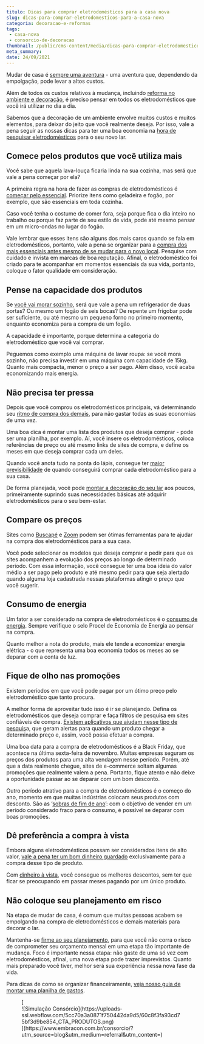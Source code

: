 ```yaml
---
titulo: Dicas para comprar eletrodomésticos para a casa nova
slug: dicas-para-comprar-eletrodomesticos-para-a-casa-nova
categoria: decoracao-e-reformas
tags:
 - casa-nova
 - consorcio-de-decoracao
thumbnail: /public/cms-content/media/dicas-para-comprar-eletrodomesticos-para-a-casa-nova.jpg
meta_summary: 
date: 24/09/2021
---
```

Mudar de casa é [sempre uma aventura](https://www.embracon.com.br/blog/8-motivos-para-voce-morar-perto-do-trabalho) - uma aventura que, dependendo da empolgação, pode levar a altos custos.

Além de todos os custos relativos à mudança, incluindo [reforma no ambiente e decoração](https://www.embracon.com.br/blog/consorcio-de-servicos-para-reformas-e-decoracao), é preciso pensar em todos os eletrodomésticos que você irá utilizar no dia a dia.

Sabemos que a decoração de um ambiente envolve muitos custos e muitos elementos, para deixar do jeito que você realmente deseja. Por isso, vale a pena seguir as nossas dicas para ter uma boa economia na [hora de pesquisar eletrodomésticos](https://www.embracon.com.br/blog/descubra-quais-foram-os-eletrodomesticos-queridinhos-da-quarentena) para o seu novo lar.

Comece pelos produtos que você utiliza mais 
--------------------------------------------

Você sabe que aquela lava-louça ficaria linda na sua cozinha, mas será que vale a pena começar por ela?

A primeira regra na hora de fazer as compras de eletrodomésticos é [começar pelo essencial](https://www.embracon.com.br/blog/como-identificar-e-eliminar-gastos-desnecessarios). Priorize itens como geladeira e fogão, por exemplo, que são essenciais em toda cozinha.

Caso você tenha o costume de comer fora, seja porque fica o dia inteiro no trabalho ou porque faz parte de seu estilo de vida, pode até mesmo pensar em um micro-ondas no lugar do fogão.

Vale lembrar que esses itens são alguns dos mais caros quando se fala em eletrodomésticos, portanto, vale a pena se organizar para a [compra dos mais essenciais antes mesmo de se mudar para o novo local](https://www.embracon.com.br/blog/como-economizar-nos-principais-gastos-da-vida). Pesquise com cuidado e invista em marcas de boa reputação. Afinal, o eletrodoméstico foi criado para te acompanhar em momentos essenciais da sua vida, portanto, coloque o fator qualidade em consideração.

Pense na capacidade dos produtos 
---------------------------------

Se [você vai morar sozinho](https://www.embracon.com.br/blog/guia-para-quem-vai-morar-sozinho-organizacao-financeira), será que vale a pena um refrigerador de duas portas? Ou mesmo um fogão de seis bocas? De repente um frigobar pode ser suficiente, ou até mesmo um pequeno forno no primeiro momento, enquanto economiza para a compra de um fogão.

A capacidade é importante, porque determina a categoria do eletrodoméstico que você vai comprar.

Peguemos como exemplo uma máquina de lavar roupa: se você mora sozinho, não precisa investir em uma máquina com capacidade de 15kg. Quanto mais compacta, menor o preço a ser pago. Além disso, você acaba economizando mais energia.

Não precisa ter pressa 
-----------------------

Depois que você comprou os eletrodomésticos principais, vá determinando seu [ritmo de compra dos demais](https://www.embracon.com.br/blog/o-que-comprar-na-hora-de-morar-sozinho), para não gastar todas as suas economias de uma vez.

Uma boa dica é montar uma lista dos produtos que deseja comprar - pode ser uma planilha, por exemplo. Aí, você insere os eletrodomésticos, coloca referências de preço ou até mesmo links de sites de compra, e define os meses em que deseja comprar cada um deles.

Quando você anota tudo na ponta do lápis, consegue ter [maior previsibilidade](https://www.embracon.com.br/blog/como-fazer-um-planejamento-financeiro-em-2021) de quando conseguirá comprar cada eletrodoméstico para a sua casa.

De forma planejada, você pode [montar a decoração do seu lar](https://www.embracon.com.br/blog/dicas-para-economizar-na-hora-de-decorar-sua-casa) aos poucos, primeiramente suprindo suas necessidades básicas até adquirir eletrodomésticos para o seu bem-estar.

Compare os preços 
------------------

Sites como [Buscapé](https://www.buscape.com.br/) e [Zoom](https://www.zoom.com.br/) podem ser ótimas ferramentas para te ajudar na compra dos eletrodomésticos para a sua casa.

Você pode selecionar os modelos que deseja comprar e pedir para que os sites acompanhem a evolução dos preços ao longo de determinado período. Com essa informação, você consegue ter uma boa ideia do valor médio a ser pago pelo produto e até mesmo pedir para que seja alertado quando alguma loja cadastrada nessas plataformas atingir o preço que você sugerir.

Consumo de energia 
-------------------

Um fator a ser considerado na compra de eletrodomésticos é o [consumo de energia](https://www.embracon.com.br/blog/5-dicas-indispensaveis-para-voce-economizar-energia-eletrica). Sempre verifique o selo Procel de Economia de Energia ao pensar na compra.

Quanto melhor a nota do produto, mais ele tende a economizar energia elétrica - o que representa uma boa economia todos os meses ao se deparar com a conta de luz.

Fique de olho nas promoções 
----------------------------

Existem períodos em que você pode pagar por um ótimo preço pelo eletrodoméstico que tanto procura.

A melhor forma de aproveitar tudo isso é ir se planejando. Defina os eletrodomésticos que deseja comprar e faça filtros de pesquisa em sites confiáveis de compra. [Existem aplicativos que ajudam nesse tipo de pesquis](https://www.embracon.com.br/blog/4-aplicativos-de-financas-para-te-ajudar-a-economizar-mais-dinheiro)a, que geram alertas para quando um produto chegar a determinado preço e, assim, você possa efetuar a compra.

Uma boa data para a compra de eletrodomésticos é a Black Friday, que acontece na última sexta-feira de novembro. Muitas empresas seguram os preços dos produtos para uma alta vendagem nesse período. Porém, até que a data realmente chegue, sites de e-commerce soltam algumas promoções que realmente valem a pena. Portanto, fique atento e não deixe a oportunidade passar ao se deparar com um bom desconto.

Outro período atrativo para a compra de eletrodomésticos é o começo do ano, momento em que muitas indústrias colocam seus produtos com desconto. São as ‘[sobras de fim de ano](https://www.embracon.com.br/blog/compras-de-natal-como-gastar-pouco-e-presentear-toda-a-familia)’: com o objetivo de vender em um período considerado fraco para o consumo, é possível se deparar com boas promoções.

Dê preferência a compra à vista 
--------------------------------

Embora alguns eletrodomésticos possam ser considerados itens de alto valor, [vale a pena ter um bom dinheiro guardado](https://www.embracon.com.br/blog/como-guardar-dinheiro-em-tempos-de-pandemia) exclusivamente para a compra desse tipo de produto.

Com [dinheiro à vista](https://www.embracon.com.br/blog/pagar-a-vista-ou-parcelado-o-que-e-melhor), você consegue os melhores descontos, sem ter que ficar se preocupando em passar meses pagando por um único produto.

Não coloque seu planejamento em risco 
--------------------------------------

Na etapa de mudar de casa, é comum que muitas pessoas acabem se empolgando na compra de eletrodomésticos e demais materiais para decorar o lar.

Mantenha-se [firme ao seu planejamento](https://www.embracon.com.br/blog/planejamento-financeiro-um-guia-para-as-financas-nao-sairem-de-controle), para que você não corra o risco de comprometer seu orçamento mensal em uma etapa tão importante de mudança. Foco é importante nessa etapa: não gaste de uma só vez com eletrodomésticos, afinal, uma nova etapa pode trazer imprevistos. Quanto mais preparado você tiver, melhor será sua experiência nessa nova fase da vida.

Para dicas de como se organizar financeiramente, [veja nosso guia de montar uma planilha de gastos](https://www.embracon.com.br/blog/como-criar-uma-planilha-de-planejamento-financeiro).

<figure class="w-richtext-figure-type-image w-richtext-align-center">[<div>![Simulação Consórcio](https://uploads-ssl.webflow.com/5cc70a3a0871f750442da9d5/60c8f3fa93cd75bf3d9be854_CTA_PRODUTOS.png)</div>](https://www.embracon.com.br/consorcio/?utm_source=blog&utm_medium=referral&utm_content=)</figure>
